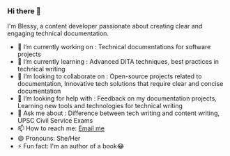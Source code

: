 ### Hi there 👋

I'm Blessy, a content developer passionate about creating clear and engaging technical documentation. 

- 🔭 I’m currently working on : Technical documentations for software projects
- 🌱 I’m currently learning : Advanced DITA techniques, best practices in technical writing
- 👯 I’m looking to collaborate on : Open-source projects related to documentation, Innovative tech solutions that require clear and concise documentation
- 🤔 I’m looking for help with : Feedback on my documentation projects, Learning new tools and technologies for technical writing
- 💬 Ask me about : Difference between tech writing and content writing, UPSC Civil Service Exams
- 📫 How to reach me: [Email me](mailto:blessywork3@gmail.com)
- 😄 Pronouns: She/Her
- ⚡ Fun fact: I'm an author of a book😂

